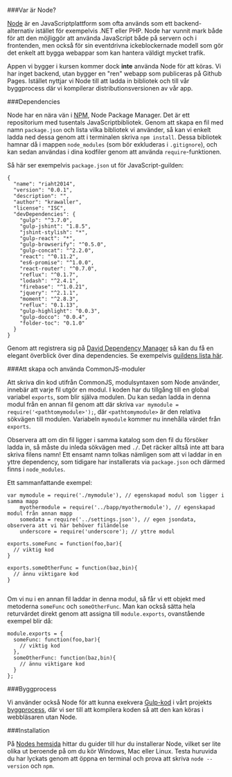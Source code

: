 ###Var är Node?

[Node](http://nodejs.org/) är en JavaScriptplattform som ofta används som ett backend-alternativ istället för exempelvis .NET eller PHP. Node har vunnit mark både för att den möjliggör att använda JavaScript både på servern och i frontenden, men också för sin eventdrivna ickeblockernade modell som gör det enkelt att bygga webappar som kan hantera väldigt mycket trafik.

Appen vi bygger i kursen kommer dock **inte** använda Node för att köras. Vi har inget backend, utan bygger en "ren" webapp som publiceras på Github Pages. Istället nyttjar vi Node till att ladda in bibliotek och till vår byggprocess där vi kompilerar distributionsversionen av vår app.


###Dependencies

Node har en nära vän i [NPM](npmjs.org/), Node Package Manager. Det är ett repositorium med tusentals JavaScriptbibliotek. Genom att skapa en fil med namn `package.json` och lista vilka bibliotek vi använder, så kan vi enkelt ladda ned dessa genom att i terminalen skriva `npm install`. Dessa bibliotek hamnar då i mappen `node_modules` (som bör exkluderas i `.gitignore`), och kan sedan användas i dina kodfiler genom att använda `require`-funktionen.

Så här ser exempelvis `package.json` ut för JavaScript-guilden:

<pre><code>{
  "<span class="hljs-attribute">name</span>": <span class="hljs-value"><span class="hljs-string">"riaht2014"</span></span>,
  "<span class="hljs-attribute">version</span>": <span class="hljs-value"><span class="hljs-string">"0.0.1"</span></span>,
  "<span class="hljs-attribute">description</span>": <span class="hljs-value"><span class="hljs-string">""</span></span>,
  "<span class="hljs-attribute">author</span>": <span class="hljs-value"><span class="hljs-string">"krawaller"</span></span>,
  "<span class="hljs-attribute">license</span>": <span class="hljs-value"><span class="hljs-string">"ISC"</span></span>,
  "<span class="hljs-attribute">devDependencies</span>": <span class="hljs-value">{
    "<span class="hljs-attribute">gulp</span>": <span class="hljs-value"><span class="hljs-string">"^3.7.0"</span></span>,
    "<span class="hljs-attribute">gulp-jshint</span>": <span class="hljs-value"><span class="hljs-string">"1.8.5"</span></span>,
    "<span class="hljs-attribute">jshint-stylish</span>": <span class="hljs-value"><span class="hljs-string">"*"</span></span>,
    "<span class="hljs-attribute">gulp-react</span>": <span class="hljs-value"><span class="hljs-string">"*"</span></span>,
    "<span class="hljs-attribute">gulp-browserify</span>": <span class="hljs-value"><span class="hljs-string">"^0.5.0"</span></span>,
    "<span class="hljs-attribute">gulp-concat</span>": <span class="hljs-value"><span class="hljs-string">"^2.2.0"</span></span>,
    "<span class="hljs-attribute">react</span>": <span class="hljs-value"><span class="hljs-string">"^0.11.2"</span></span>,
    "<span class="hljs-attribute">es6-promise</span>": <span class="hljs-value"><span class="hljs-string">"^1.0.0"</span></span>,
    "<span class="hljs-attribute">react-router</span>": <span class="hljs-value"><span class="hljs-string">"^0.7.0"</span></span>,
    "<span class="hljs-attribute">reflux</span>": <span class="hljs-value"><span class="hljs-string">"^0.1.7"</span></span>,
    "<span class="hljs-attribute">lodash</span>": <span class="hljs-value"><span class="hljs-string">"^2.4.1"</span></span>,
    "<span class="hljs-attribute">firebase</span>": <span class="hljs-value"><span class="hljs-string">"^1.0.21"</span></span>,
    "<span class="hljs-attribute">jquery</span>": <span class="hljs-value"><span class="hljs-string">"^2.1.1"</span></span>,
    "<span class="hljs-attribute">moment</span>": <span class="hljs-value"><span class="hljs-string">"^2.8.3"</span></span>,
    "<span class="hljs-attribute">reflux</span>": <span class="hljs-value"><span class="hljs-string">"0.1.13"</span></span>,
    "<span class="hljs-attribute">gulp-highlight</span>": <span class="hljs-value"><span class="hljs-string">"0.0.3"</span></span>,
    "<span class="hljs-attribute">gulp-docco</span>": <span class="hljs-value"><span class="hljs-string">"0.0.4"</span></span>,
    "<span class="hljs-attribute">folder-toc</span>": <span class="hljs-value"><span class="hljs-string">"0.1.0"</span>
  </span>}
</span>}</code></pre>

Genom att registrera sig på [David Dependency Manager](https://david-dm.org/) så kan du få en elegant överblick över dina dependencies. Se exempelvis [guildens lista här](https://david-dm.org/krawaller/riaht2014#info=devDependencies).

###Att skapa och använda CommonJS-moduler

Att skriva din kod utifrån CommonJS, modulsyntaxen som Node använder, innebär att varje fil utgör en modul. I koden har du tillgång till en global variabel `exports`, som blir själva modulen. Du kan sedan ladda in denna modul från en annan fil genom att där skriva `var mymodule = require('<pathtomymodule>');`, där `<pathtomymodule>` är den relativa sökvägen till modulen. Variabeln `mymodule` kommer nu innehålla värdet från `exports`.

Observera att om din fil ligger i samma katalog som den fil du försöker ladda in, så måste du inleda sökvägen med `./`. Det räcker alltså inte att bara skriva filens namn! Ett ensamt namn tolkas nämligen som att vi laddar in en yttre dependency, som tidigare har installerats via `package.json` och därmed finns i `node_modules`.

Ett sammanfattande exempel:

<pre><code><span class="hljs-keyword">var</span> mymodule = <span class="hljs-built_in">require</span>(<span class="hljs-string">'./mymodule'</span>), <span class="hljs-comment">// egenskapad modul som ligger i samma mapp</span>
    myothermodule = <span class="hljs-built_in">require</span>(<span class="hljs-string">'../bapp/myothermodule'</span>), <span class="hljs-comment">// egenskapad modul från annan mapp</span>
    somedata = <span class="hljs-built_in">require</span>(<span class="hljs-string">'../settings.json'</span>), <span class="hljs-comment">// egen jsondata, observera att vi här behöver filändelse</span>
    underscore = <span class="hljs-built_in">require</span>(<span class="hljs-string">'underscore'</span>); <span class="hljs-comment">// yttre modul</span>

exports.someFunc = <span class="hljs-function"><span class="hljs-keyword">function</span><span class="hljs-params">(foo,bar)</span>{</span>
  <span class="hljs-comment">// viktig kod</span>
}

exports.someOtherFunc = <span class="hljs-function"><span class="hljs-keyword">function</span><span class="hljs-params">(baz,bin)</span>{</span>
  <span class="hljs-comment">// ännu viktigare kod</span>
}

</code></pre>

Om vi nu i en annan fil laddar in denna modul, så får vi ett objekt med metoderna `someFunc` och `someOtherFunc`. Man kan också sätta hela returvärdet direkt genom att assigna till `module.exports`, ovanstående exempel blir då:

<pre><code>module.exports = {
  someFunc: <span class="hljs-function"><span class="hljs-keyword">function</span><span class="hljs-params">(foo,bar)</span>{</span>
    <span class="hljs-comment">// viktig kod</span>
  },
  someOtherFunc: <span class="hljs-function"><span class="hljs-keyword">function</span><span class="hljs-params">(baz,bin)</span>{</span>
    <span class="hljs-comment">// ännu viktigare kod</span>
  }
};</code></pre>


###Byggprocess

Vi använder också Node för att kunna exekvera [Gulp-kod](../gulp) i vårt projekts [byggprocess](../build), där vi ser till att kompilera koden så att den kan köras i webbläsaren utan Node.


###Installation

På [Nodes hemsida](http://nodejs.org/) hittar du guider till hur du installerar Node, vilket ser lite olika ut beroende på om du kör Windows, Mac eller Linux. Testa huruvida du har lyckats genom att öppna en terminal och prova att skriva `node --version` och `npm`.
</pathtomymodule></pathtomymodule>
